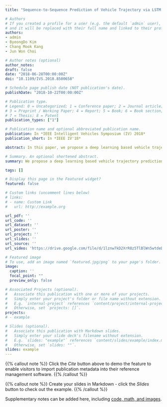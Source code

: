 ```yaml
---
title: "Sequence-to-Sequence Prediction of Vehicle Trajectory via LSTM Encoder-Decoder Architecture"

# Authors
# If you created a profile for a user (e.g. the default `admin` user), write the username (folder name) here 
# and it will be replaced with their full name and linked to their profile.
authors:
- admin
- ByeongDo Kim
- Chang Mook Kang
- Jun Won Choi

# Author notes (optional)
author_notes:
draft: false
date: "2018-06-28T00:00:00Z"
doi: "10.1109/IVS.2018.8500658"

# Schedule page publish date (NOT publication's date).
publishDate: "2018-10-22T00:00:00Z"

# Publication type.
# Legend: 0 = Uncategorized; 1 = Conference paper; 2 = Journal article;
# 3 = Preprint / Working Paper; 4 = Report; 5 = Book; 6 = Book section;
# 7 = Thesis; 8 = Patent
publication_types: ["1"]

# Publication name and optional abbreviated publication name.
publication: In *IEEE Intelligent Vehicles Symposium (IV) 2018*
publication_short: In *IEEE IV'18*

abstract: In this paper, we propose a deep learning based vehicle trajectory prediction technique which can generate the future trajectory sequence of surrounding vehicles in real time. We employ the encoder-decoder architecture which analyzes the pattern underlying in the past trajectory using the long short-term memory (LSTM) based encoder and generates the future trajectory sequence using the LSTM based decoder. This structure produces the K most likely trajectory candidates over occupancy grid map by employing the beam search technique which keeps the K locally best candidates from the decoder output. The experiments conducted on highway traffic scenarios show that the prediction accuracy of the proposed method is significantly higher than the conventional trajectory prediction techniques.

# Summary. An optional shortened abstract.
summary: We propose a deep learning based vehicle trajectory prediction technique which can generate the future trajectory sequence of surrounding vehicles in real time.

tags: []

# Display this page in the Featured widget?
featured: false

# Custom links (uncomment lines below)
# links:
# - name: Custom Link
#   url: http://example.org

url_pdf: ''
url_code: ''
url_dataset: ''
url_poster: ''
url_project: ''
url_slides: ''
url_source: ''
url_video: 'https://drive.google.com/file/d/1lznw7kD2XrR8z5TlBlWn5wtdeD6_E-JT/view'

# Featured image
# To use, add an image named `featured.jpg/png` to your page's folder. 
image:
  caption: ''
  focal_point: ""
  preview_only: false

# Associated Projects (optional).
#   Associate this publication with one or more of your projects.
#   Simply enter your project's folder or file name without extension.
#   E.g. `internal-project` references `content/project/internal-project/index.md`.
#   Otherwise, set `projects: []`.
projects:
# - example

# Slides (optional).
#   Associate this publication with Markdown slides.
#   Simply enter your slide deck's filename without extension.
#   E.g. `slides: "example"` references `content/slides/example/index.md`.
#   Otherwise, set `slides: ""`.
slides: example
---
```


{{% callout note %}}
Click the *Cite* button above to demo the feature to enable visitors to import publication metadata into their reference management software.
{{% /callout %}}

{{% callout note %}}
Create your slides in Markdown - click the *Slides* button to check out the example.
{{% /callout %}}

Supplementary notes can be added here, including [code, math, and images](https://wowchemy.com/docs/writing-markdown-latex/).
